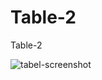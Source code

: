 # Table-2
Table-2




![tabel-screenshot](https://github.com/hailyehzombie/Table-2/assets/116345254/98cad6ed-7e7d-4bf2-ab7b-6969d1a1d2db)

